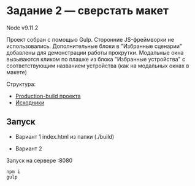 # Задание 2 — сверстать макет

Node v9.11.2

Проект собран с помощью Gulp. Сторонние JS-фреймворки не использовались.
Дополнительные блоки в "Избранные сценарии" добавлены для демонстрации работы прокрутки. 
Модальные окна вызываются кликом по плашке из блока "Избранные устройства" с соответствующим названием устройства (как на модальных окнах в макете)

Структура:
- [Production-build проекта](./build)
- [Исходники](./src)

## Запуск

- Вариант 1
index.html из папки (./build)

- Вариант 2

Запуск на сервере :8080

```
npm i
gulp
```

 



